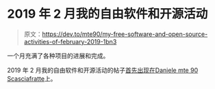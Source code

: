 # 2019 年 2 月我的自由软件和开源活动

> 原文：<https://dev.to/mte90/my-free-software-and-open-source-activities-of-february-2019-1bn3>

一个月充满了各种项目的进展和完成。

2019 年 2 月我的自由软件和开源活动的帖子[首先出现在](https://daniele.tech/2019/02/my-free-software-and-open-source-activities-of-february-2019/)[Daniele mte 90 Scasciafratte](https://daniele.tech/eng)上。